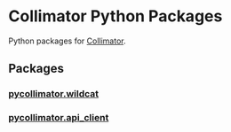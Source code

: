 # Collimator Python Packages

Python packages for [Collimator](https://www.collimator.ai).

## Packages

### [pycollimator.wildcat](./wildcat/intro.md)
### [pycollimator.api_client](./pycollimator.md)
